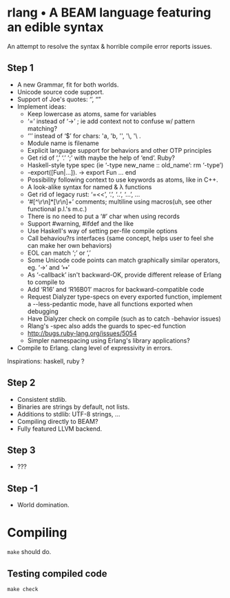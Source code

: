 # rlang • A BEAM language featuring an edible syntax
An attempt to resolve the syntax & horrible compile error reports issues.

## Step 1
* A new Grammar, fit for both worlds.
* Unicode source code support.
* Support of Joe's quotes: ‘’, “”
* Implement ideas:
    * Keep lowercase as atoms, same for variables
    * ‘=’ instead of ‘->’ ; ie add context not to confuse w/ pattern matching?
    * ‘'’ instead of ‘$’ for chars: 'a, 'b, '\', '\\, '\ .
    * Module name is filename
    * Explicit language support for behaviors and other OTP principles
    * Get rid of ‘,’ ‘.’ ‘;’ with maybe the help of ‘end’. Ruby?
    * Haskell-style type spec (ie ‘-type new_name :: old_name’: rm ‘-type’)
    * -export([Fun|…]). -> export Fun … end
    * Possibility following context to use keywords as atoms, like in C++.
    * A look-alike syntax for named & λ functions
    * Get rid of legacy rust: ‘=<<’, ‘.’, ‘..’, ‘...’, …
    * ‘#[^\r\n]*[\r\n]+’ comments; multiline using macros(uh, see other functional p.l.'s m.c.)
    * There is no need to put a ‘#’ char when using records
    * Support #warning, #ifdef and the like
    * Use Haskell's way of setting per-file compile options
    * Call behaviou?rs interfaces (same concept, helps user to feel she can make her own behaviors)
    * EOL can match ‘;’ or ‘,’
    * Some Unicode code points can match graphically similar operators, eg. ‘->’ and ‘↦’
    * As ‘-callback’ isn't backward-OK, provide different release of Erlang to compile to
    * Add ‘R16’ and ‘R16B01’ macros for backward-compatible code
    * Request Dialyzer type-specs on every exported function, implement a --less-pedantic mode, have all functions exported when debugging
    * Have Dialyzer check on compile (such as to catch -behavior issues)
    * Rlang's -spec also adds the guards to spec-ed function
    * http://bugs.ruby-lang.org/issues/5054
    * Simpler namespacing using Erlang's library applications?
* Compile to Erlang. clang level of expressivity in errors.

Inspirations: haskell, ruby ?

## Step 2
* Consistent stdlib.
* Binaries are strings by default, not lists.
* Additions to stdlib: UTF-8 strings, …
* Compiling directly to BEAM?
* Fully featured LLVM backend.

## Step 3
* ???

## Step -1
* World domination.

# Compiling
`make` should do.
## Testing compiled code
`make check`
